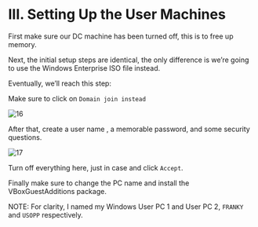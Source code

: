 # III. Setting Up the User Machines

First make sure our DC machine has been turned off, this is to free up memory.

Next, the initial setup steps are identical, the only difference is we’re going to use the Windows Enterprise ISO file instead.

Eventually, we’ll reach this step:

Make sure to click on `Domain join instead`

![16](https://github.com/w1zzl3-06/TCM-Practical-Ethical-Hacking-Notes/assets/141921425/410be58e-f1d6-4963-88b4-49216dfe9d6d)

After that, create a user name , a memorable password, and some security questions.

![17](https://github.com/w1zzl3-06/TCM-Practical-Ethical-Hacking-Notes/assets/141921425/d2ea485b-1a72-4732-9edc-958959de4e57)

Turn off everything here, just in case and click `Accept`. 

Finally make sure to change the PC name and install the VBoxGuestAdditions package.

NOTE: For clarity, I named my Windows User PC 1 and User PC 2, `FRANKY` and `USOPP` respectively.
